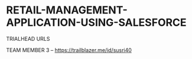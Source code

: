 # RETAIL-MANAGEMENT-APPLICATION-USING-SALESFORCE

TRIALHEAD URLS

TEAM MEMBER 3 – https://trailblazer.me/id/susri40
